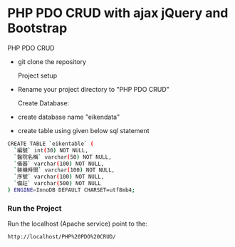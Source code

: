 # PHP PDO CRUD with ajax jQuery and Bootstrap

PHP PDO CRUD

- git clone the repository

  Project setup
- Rename your project directory to "PHP PDO CRUD"

  Create Database:

- create database name "eikendata"
- create table using given below sql statement

```sh
CREATE TABLE `eikentable` (
  `編號` int(30) NOT NULL,
  `醫院名稱` varchar(50) NOT NULL,
  `儀器` varchar(100) NOT NULL,
  `裝機時間` varchar(100) NOT NULL,
  `序號` varchar(100) NOT NULL,
  `備註` varchar(500) NOT NULL
) ENGINE=InnoDB DEFAULT CHARSET=utf8mb4;
```

### Run the Project

Run the localhost (Apache service)
point to the:

```sh
http://localhost/PHP%20PDO%20CRUD/

```

